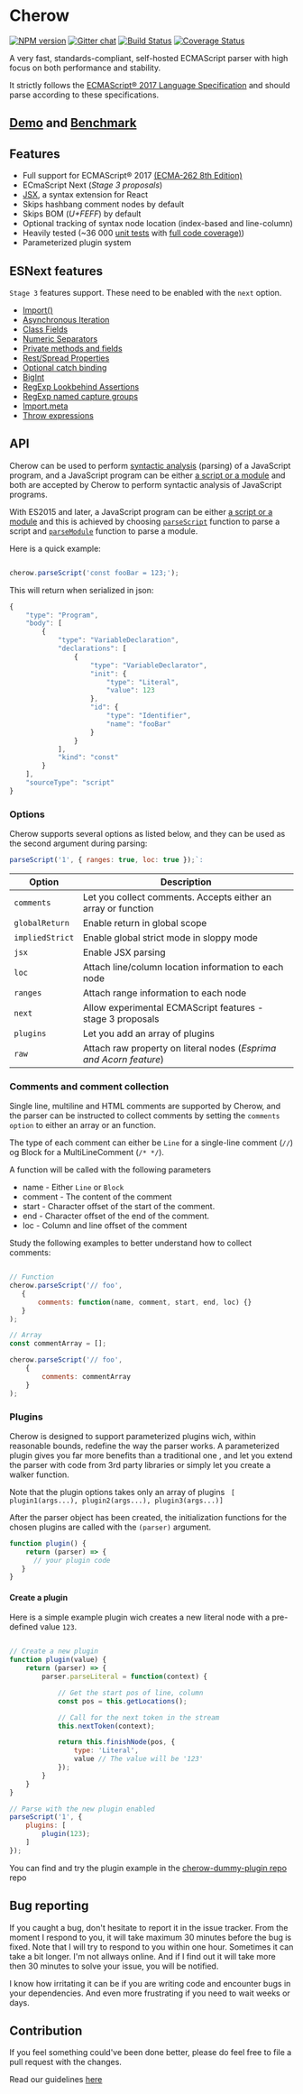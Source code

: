 # Cherow

[![NPM version](https://img.shields.io/npm/v/cherow.svg)](https://www.npmjs.com/package/cherow)
[![Gitter chat](https://badges.gitter.im/gitterHQ/gitter.png)](https://gitter.im/cherow/cherow)
[![Build Status](https://travis-ci.org/cherow/cherow.svg?branch=master)](https://travis-ci.org/cherow/cherow)
[![Coverage Status](https://coveralls.io/repos/github/cherow/cherow/badge.svg)](https://coveralls.io/github/cherow/cherow)

A very fast, standards-compliant, self-hosted ECMAScript parser with high focus on both performance and stability.

It strictly follows the [ECMAScript® 2017 Language Specification](http://www.ecma-international.org/publications/standards/Ecma-262.htm) and should parse according to these specifications.

## [Demo](https://cherow.github.io/cherow/) and [Benchmark](https://cherow.github.io/cherow/performance/)

## Features

* Full support for ECMAScript® 2017 [(ECMA-262 8th Edition)](http://www.ecma-international.org/publications/standards/Ecma-262.htm)
* ECmaScript Next (*Stage 3 proposals*)
* [JSX](https://facebook.github.io/react/docs/jsx-in-depth.html), a syntax extension for React
* Skips hashbang comment nodes by default
* Skips BOM (*U+FEFF*) by default
* Optional tracking of syntax node location (index-based and line-column)
* Heavily tested (~36 000 [unit tests](https://github.com/cherow/cherow/tree/master/test) with [full code coverage)](https://coveralls.io/github/cherow/cherow))
* Parameterized plugin system

## ESNext features

`Stage 3` features support. These need to be enabled with the `next` option. 

* [Import()](https://github.com/tc39/proposal-dynamic-import)
* [Asynchronous Iteration](https://github.com/tc39/proposal-async-iteration)
* [Class Fields](https://github.com/tc39/proposal-class-fields)
* [Numeric Separators](https://github.com/tc39/proposal-numeric-separator)
* [Private methods and fields](https://github.com/tc39/proposal-private-methods)
* [Rest/Spread Properties](https://github.com/tc39/proposal-object-rest-spread)
* [Optional catch binding](https://github.com/tc39/proposal-optional-catch-binding)
* [BigInt](https://github.com/tc39/proposal-bigint)
* [RegExp Lookbehind Assertions](https://github.com/tc39/proposal-regexp-lookbehind)
* [RegExp named capture groups](https://github.com/tc39/proposal-regexp-named-groups)
* [Import.meta](https://github.com/tc39/proposal-import-meta)
* [Throw expressions](https://github.com/tc39/proposal-throw-expressions)

## API

Cherow can be used to perform [syntactic analysis](https://en.wikipedia.org/wiki/Parsing) (parsing) of a JavaScript program, and a JavaScript program can be either [a script or a module](http://www.ecma-international.org/ecma-262/8.0/index.html#sec-ecmascript-language-scripts-and-modules) and
both are accepted by Cherow to perform syntactic analysis of JavaScript programs.

With ES2015 and later, a JavaScript program can be either [a script or a module](http://www.ecma-international.org/ecma-262/6.0/index.html#sec-ecmascript-language-scripts-and-modules) and this is achieved by choosing [`parseScript`](http://www.ecma-international.org/ecma-262/8.0/#sec-parse-script) function to parse a script and [`parseModule`](http://www.ecma-international.org/ecma-262/8.0/#sec-parsemodule) function to parse a module.

Here is a quick example:

```js

cherow.parseScript('const fooBar = 123;');

```

This will return when serialized in json:

```js
{
    "type": "Program",
    "body": [
        {
            "type": "VariableDeclaration",
            "declarations": [
                {
                    "type": "VariableDeclarator",
                    "init": {
                        "type": "Literal",
                        "value": 123
                    },
                    "id": {
                        "type": "Identifier",
                        "name": "fooBar"
                    }
                }
            ],
            "kind": "const"
        }
    ],
    "sourceType": "script"
}
```

### Options

Cherow supports several options as listed below, and they can be used as the second argument during parsing: 

```js
parseScript('1', { ranges: true, loc: true });`:
```


| Option        | Description |
| ----------- | ------------------------------------------------------------ |
| `comments`        | Let you collect comments. Accepts either an array or function  |
| `globalReturn`    | Enable return in global scope     |
| `impliedStrict`   | Enable global strict mode in sloppy mode |
| `jsx`             | Enable JSX parsing   |
| `loc      `       | Attach line/column location information to each node |
| `ranges`          | Attach range information to each node |
| `next`            | Allow experimental ECMAScript features - stage 3 proposals |
| `plugins`         | Let you add an array of plugins    |
| `raw`             | Attach raw property on literal nodes (*Esprima and Acorn feature*)     |

### Comments and comment collection

Single line, multiline and HTML comments are supported by Cherow, and the parser can be instructed to collect comments by setting the `comments option` to either an array or an function.

The type of each comment can either be `Line` for a single-line comment (`//`) og Block for a MultiLineComment (`/* */`).

A function will be called with the following parameters

- name - Either `Line` or `Block`
- comment - The content of the comment
- start - Character offset of the start of the comment.
- end - Character offset of the end of the comment.
- loc   - Column and line offset of the comment

Study the following examples to better understand how to collect comments:

```js

// Function
cherow.parseScript('// foo',
   {
       comments: function(name, comment, start, end, loc) {}
   }
);

// Array
const commentArray = [];

cherow.parseScript('// foo',
    {
        comments: commentArray
    }
);

```
### Plugins

Cherow is designed to support parameterized plugins wich, within reasonable bounds, redefine the way the parser works. A  parameterized plugin gives 
you far more benefits than a traditional one , and let you extend the parser with code from 3rd party libraries or 
simply let you create a walker function.

Note that the plugin options takes only an array of plugins ` [ plugin1(args...), plugin2(args...), plugin3(args...)]`

After the parser object has been created, the initialization functions for the chosen plugins are called with the `(parser)` argument. 

```js
function plugin() {
    return (parser) => {
      // your plugin code
   }
}
```
####  Create a plugin

Here is a simple example plugin wich creates a new literal node with a pre-defined value `123`.

```js

// Create a new plugin
function plugin(value) {
    return (parser) => {
        parser.parseLiteral = function(context) {

            // Get the start pos of line, column
            const pos = this.getLocations();

            // Call for the next token in the stream
            this.nextToken(context);

            return this.finishNode(pos, {
                type: 'Literal',
                value // The value will be '123'
            });
        }
    }
}

// Parse with the new plugin enabled
parseScript('1', {
    plugins: [
        plugin(123);
    ]
});
```

You can find and try the plugin example in the [cherow-dummy-plugin repo](https://github.com/cherow/cherow-dummy-plugin) repo

## Bug reporting

If you caught a bug, don't hesitate to report it in the issue tracker. From the moment I respond to you, it will take maximum 30 minutes before the bug is fixed. 
Note that I will try to respond to you within one hour. Sometimes it can take a bit longer. I'm not allways online. And if I find out it 
will take more then 30 minutes to solve your issue, you will be notified. 

I know how irritating it can be if you are writing code and encounter bugs in your dependencies. And even more frustrating if you need to wait weeks or days.

## Contribution

If you feel something could've been done better, please do feel free to file a pull request with the changes.

Read our guidelines [here](CONTRIBUTING.md)
